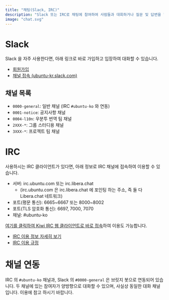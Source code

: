 ```yaml
---
title: "채팅(Slack, IRC)"
description: "Slack 또는 IRC로 채팅에 참여하여 사람들과 대회하거나 질문 및 답변을 할 수 있습니다."
image: "chat.svg"
---
```

# Slack

Slack 을 자주 사용한다면, 아래 링크로 바로 가입하고 입장하여 대화할 수 있습니다.
- [회원가입](https://join.slack.com/t/ubuntu-kr/shared_invite/zt-5btdrsxu-Xj2IkQM17ZNyIrk5ITQF6w)
- [채널 접속 (ubuntu-kr.slack.com)](https://ubuntu-kr.slack.com)

## 채널 목록
- `0000-general`: 일반 채널 (IRC `#ubuntu-ko` 와 연동)
- `0001-notice`: 공지사항 채널
- `0004-l10n`: 우분투 번역 팀 채널
- `2XXX-*`: 그룹 스터디용 채널
- `3XXX-*`: 프로젝트 팀 채널

# IRC

사용하시는 IRC 클라이언트가 있다면, 아래 정보로 IRC 채널에 접속하여 이용할 수 있습니다.

 - 서버: irc.ubuntu.com 또는 irc.libera.chat
    - (irc.ubuntu.com 은 irc.libera.chat 에 포인팅 하는 주소, 즉 둘 다 Libera.chat 네트워크)
 - 포트(평문 통신): 6665~6667 또는 8000~8002
 - 포트(TLS 암호화 통신): 6697, 7000, 7070
 - 채널: #ubuntu-ko

[여기를 클릭하여 Kiwi IRC 웹 클라이언트로 바로 접속](http://kiwiirc.com/client/irc.libera.chat/ubuntu-ko)하여 이용도 가능합니다.

 - [IRC 이용 정보 자세히 보기](https://wiki.ubuntu-kr.org/index.php/IRC_%EC%9D%B4%EC%9A%A9_%EC%A0%95%EB%B3%B4)
 - [IRC 이용 규정](https://wiki.ubuntu.com/KoreanTeam/IRC_Rules)

# 채널 연동
IRC 의 `#ubuntu-ko` 채널과, Slack 의 `#0000-general` 은 브릿지 봇으로 연동되어 있습니다. 두 채널에 있는 참여자가 양방향으로 대화할 수 있으며, 사실상 동일한 대화 채널입니다. 이용에 참고 하시기 바랍니다.
